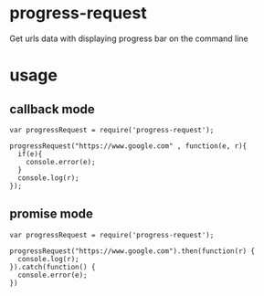 # progress-request
Get urls data with displaying progress bar on the command line

# usage
## callback mode
```
var progressRequest = require('progress-request');

progressRequest("https://www.google.com" , function(e, r){
  if(e){
    console.error(e);
  }
  console.log(r);
});
```

## promise mode
```
var progressRequest = require('progress-request');

progressRequest("https://www.google.com").then(function(r) {
  console.log(r);
}).catch(function() {
  console.error(e);
})
```
